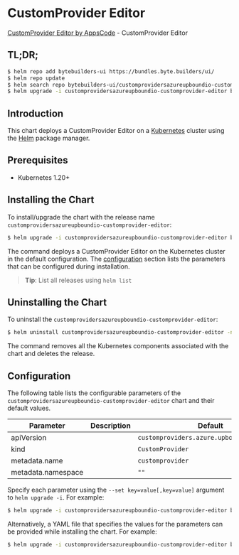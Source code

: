 # CustomProvider Editor

[CustomProvider Editor by AppsCode](https://byte.builders) - CustomProvider Editor

## TL;DR;

```bash
$ helm repo add bytebuilders-ui https://bundles.byte.builders/ui/
$ helm repo update
$ helm search repo bytebuilders-ui/customprovidersazureupboundio-customprovider-editor --version=v0.4.18
$ helm upgrade -i customprovidersazureupboundio-customprovider-editor bytebuilders-ui/customprovidersazureupboundio-customprovider-editor -n default --create-namespace --version=v0.4.18
```

## Introduction

This chart deploys a CustomProvider Editor on a [Kubernetes](http://kubernetes.io) cluster using the [Helm](https://helm.sh) package manager.

## Prerequisites

- Kubernetes 1.20+

## Installing the Chart

To install/upgrade the chart with the release name `customprovidersazureupboundio-customprovider-editor`:

```bash
$ helm upgrade -i customprovidersazureupboundio-customprovider-editor bytebuilders-ui/customprovidersazureupboundio-customprovider-editor -n default --create-namespace --version=v0.4.18
```

The command deploys a CustomProvider Editor on the Kubernetes cluster in the default configuration. The [configuration](#configuration) section lists the parameters that can be configured during installation.

> **Tip**: List all releases using `helm list`

## Uninstalling the Chart

To uninstall the `customprovidersazureupboundio-customprovider-editor`:

```bash
$ helm uninstall customprovidersazureupboundio-customprovider-editor -n default
```

The command removes all the Kubernetes components associated with the chart and deletes the release.

## Configuration

The following table lists the configurable parameters of the `customprovidersazureupboundio-customprovider-editor` chart and their default values.

|     Parameter      | Description |                        Default                        |
|--------------------|-------------|-------------------------------------------------------|
| apiVersion         |             | <code>customproviders.azure.upbound.io/v1beta1</code> |
| kind               |             | <code>CustomProvider</code>                           |
| metadata.name      |             | <code>customprovider</code>                           |
| metadata.namespace |             | <code>""</code>                                       |


Specify each parameter using the `--set key=value[,key=value]` argument to `helm upgrade -i`. For example:

```bash
$ helm upgrade -i customprovidersazureupboundio-customprovider-editor bytebuilders-ui/customprovidersazureupboundio-customprovider-editor -n default --create-namespace --version=v0.4.18 --set apiVersion=customproviders.azure.upbound.io/v1beta1
```

Alternatively, a YAML file that specifies the values for the parameters can be provided while
installing the chart. For example:

```bash
$ helm upgrade -i customprovidersazureupboundio-customprovider-editor bytebuilders-ui/customprovidersazureupboundio-customprovider-editor -n default --create-namespace --version=v0.4.18 --values values.yaml
```

